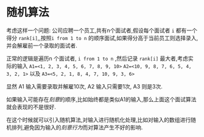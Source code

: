 # 随机算法

考虑这样一个问题: 公司应聘一个员工,共有n个面试者,假设每个面试者 `i` 都有一个得分 `rank[i]`,,按照`i from 1 to n` 的顺序面试,如果得分高于当前员工则选择录入,并会解雇前一个录取的面试者.

正常的逻辑是遍历n 个面试者, `i from 1 to n` ,然后记录 `rank[i]` 最大者,考虑实际的输入 `A1=<1, 2, 3, 4, 5, 6, 7, 8, 9, 10>` `A2=<10, 9, 8, 7, 6, 5, 4, 3, 2, 1>` 以及 `A3=<5, 2, 1, 8, 4, 7, 10, 9, 3, 6>`

显然 A1 输入需要录取并解雇10次, A2 输入只需要1次, A3 则是3次.

如果输入可能存在*刻意*的顺序,比如始终都是类似A1的输入,那么上面这个面试算法就会表现的不是很好.

在这个时候就可以引入随机算法,对输入进行随机化处理,比如对输入的数组进行随机排列,避免因为输入的*刻意行为*而对算法产生不好的影响.